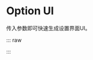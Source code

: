 # Option UI

传入参数即可快速生成设置界面UI。

::: raw
<script lang="ts" setup>
import DemoOptionUI from '../../../src/components/OptionUI/DemoOptionUI.vue' 
</script>

<DemoOptionUI />
:::